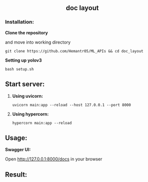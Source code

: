 <h2 align="center">doc layout</h2>

### Installation:

**Clone the repository**

and move into working directory

```git clone https://github.com/Hemantr05/ML_APIs && cd doc_layout```

**Setting up yolov3**

```bash setup.sh```


## Start server:

1. **Using uvicorn:**

    ```uvicorn main:app --reload --host 127.0.0.1 --port 8000```

2. **Using hypercorn:**

    ```hypercorn main:app --reload```

## Usage:
    
**Swagger UI:**

Open http://127.0.0.1:8000/docs in your browser


## Result:

<!-- ![alt-text-1](./imgs/demo.png "original") ![alt-text-2](./imgs/demo_result.png "after_ocr") -->
